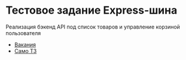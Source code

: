 # Тестовое задание Express-шина
Реализация бэкенд API под список товаров и управление корзиной пользователя

- [Вакания](https://rubtsovsk.hh.ru/vacancy/68152473)
- [Само ТЗ](https://docs.google.com/document/d/1FrSQ_Z6e4klg_1WV64OwO3MM7YxzjVLCBfIhVcoRBPo)